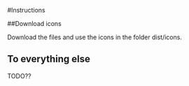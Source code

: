 #Instructions

##Download icons

Download the files and use the icons in the folder dist/icons.

## To everything else

TODO??
